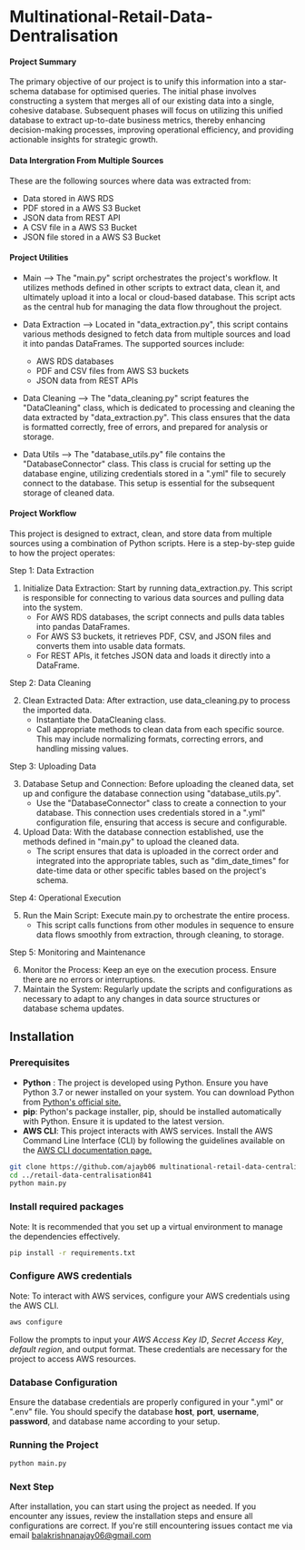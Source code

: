 # Multinational-Retail-Data-Dentralisation

#### Project Summary

The primary objective of our project is to unify this information into a star-schema database for optimised queries. The initial phase involves constructing a system that merges all of our existing data into a single, cohesive database. Subsequent phases will focus on utilizing this unified database to extract up-to-date business metrics, thereby enhancing decision-making processes, improving operational efficiency, and providing actionable insights for strategic growth.

#### Data Intergration From Multiple Sources
These are the following sources where data was extracted from:
- Data stored in AWS RDS
- PDF stored in a AWS S3 Bucket
- JSON data from REST API
- A CSV file in a AWS S3 Bucket
- JSON file stored in a AWS S3 Bucket

#### Project Utilities
- Main --> The "main.py" script orchestrates the project's workflow. It utilizes methods defined in other scripts to extract data, clean it, and ultimately upload it into a local or cloud-based database. This script acts as the central hub for managing the data flow throughout the project.
- Data Extraction --> Located in "data_extraction.py", this script contains various methods designed to fetch data from multiple sources and load it into pandas DataFrames. The supported sources include:

   * AWS RDS databases
   * PDF and CSV files from AWS S3 buckets
   * JSON data from REST APIs
- Data Cleaning --> The "data_cleaning.py" script features the "DataCleaning" class, which is dedicated to processing and cleaning the data extracted by "data_extraction.py". This class ensures that the data is formatted correctly, free of errors, and prepared for analysis or storage.
- Data Utils --> The "database_utils.py" file contains the "DatabaseConnector" class. This class is crucial for setting up the database engine, utilizing credentials stored in a ".yml" file to securely connect to the database. This setup is essential for the subsequent storage of cleaned data.

#### Project Workflow
This project is designed to extract, clean, and store data from multiple sources using a combination of Python scripts. Here is a step-by-step guide to how the project operates:

Step 1: Data Extraction

1. Initialize Data Extraction: Start by running data_extraction.py. This script is responsible for connecting to various data sources and pulling data into the system.
   * For AWS RDS databases, the script connects and pulls data tables into pandas DataFrames.
   * For AWS S3 buckets, it retrieves PDF, CSV, and JSON files and converts them into usable data formats.
   * For REST APIs, it fetches JSON data and loads it directly into a DataFrame.

Step 2: Data Cleaning

2. Clean Extracted Data: After extraction, use data_cleaning.py to process the imported data.
   * Instantiate the DataCleaning class.
   * Call appropriate methods to clean data from each specific source. This may include normalizing formats, correcting errors, and handling missing values.

Step 3: Uploading Data

3. Database Setup and Connection: Before uploading the cleaned data, set up and configure the database connection using "database_utils.py".
   * Use the "DatabaseConnector" class to create a connection to your database. This connection uses credentials stored in a ".yml" configuration file, ensuring that access is secure and configurable.
4. Upload Data: With the database connection established, use the methods defined in "main.py" to upload the cleaned data.
   * The script ensures that data is uploaded in the correct order and integrated into the appropriate tables, such as "dim_date_times" for date-time data or other specific tables based on the project's schema.

Step 4: Operational Execution

5. Run the Main Script: Execute main.py to orchestrate the entire process.
   * This script calls functions from other modules in sequence to ensure data flows smoothly from extraction, through cleaning, to storage.

Step 5: Monitoring and Maintenance

6. Monitor the Process: Keep an eye on the execution process. Ensure there are no errors or interruptions.
7. Maintain the System: Regularly update the scripts and configurations as necessary to adapt to any changes in data source structures or database schema updates.

## Installation
### Prerequisites
- **Python** : The project is developed using Python. Ensure you have Python 3.7 or newer installed on your system. You can download Python from [Python's official site.](https://www.python.org/downloads/)
- **pip**: Python's package installer, pip, should be installed automatically with Python. Ensure it is updated to the latest version.
- **AWS CLI**: This project interacts with AWS services. Install the AWS Command Line Interface (CLI) by following the guidelines available on the [AWS CLI documentation page.](https://aws.amazon.com/cli/)

```bash
git clone https://github.com/ajayb06 multinational-retail-data-centralisation841.git
cd ../retail-data-centralisation841
python main.py
```
### Install required packages
Note: It is recommended that you set up a virtual environment to manage the dependencies effectively.

```bash
pip install -r requirements.txt
```

### Configure AWS credentials
Note: To interact with AWS services, configure your AWS credentials using the AWS CLI.
```bash
aws configure
```
Follow the prompts to input your *AWS Access Key ID*, *Secret Access Key*, *default region*, and output format. These credentials are necessary for the project to access AWS resources.

### Database Configuration
Ensure the database credentials are properly configured in your ".yml" or ".env" file. You should specify the database **host**, **port**, **username**, **password**, and database name according to your setup.

### Running the Project
```bash
python main.py
```
### Next Step
After installation, you can start using the project as needed. If you encounter any issues, review the installation steps and ensure all configurations are correct. If you're still encountering issues contact me via email balakrishnanajay06@gmail.com
